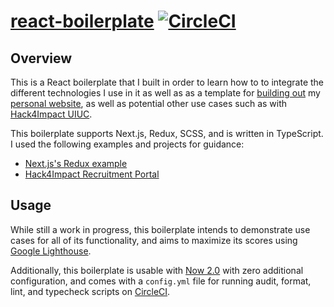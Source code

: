 # [react-boilerplate](https://react-boilerplate.arpanlaha.now.sh/) [![CircleCI](https://circleci.com/gh/arpanlaha/react-boilerplate.svg?style=svg)](https://circleci.com/gh/arpanlaha/react-boilerplate)

## Overview

This is a React boilerplate that I built in order to learn how to to integrate the different technologies I use in it as well as as a template for [building out](https://github.com/arpanlaha/arpanlaha.com) my [personal website](https://arpanlaha.com), as well as potential other use cases such as with [Hack4Impact UIUC](https://github.com/hack4impact-uiuc).

This boilerplate supports Next.js, Redux, SCSS, and is written in TypeScript. I used the following examples and projects for guidance:

- [Next.js's Redux example](https://github.com/zeit/next.js/tree/canary/examples/with-redux)
- [Hack4Impact Recruitment Portal](https://github.com/hack4impact-uiuc/h4i-recruitment)

## Usage

While still a work in progress, this boilerplate intends to demonstrate use cases for all of its functionality, and aims to maximize its scores using [Google Lighthouse](https://developers.google.com/web/tools/lighthouse/).

Additionally, this boilerplate is usable with [Now 2.0](https://zeit.co/now) with zero additional configuration, and comes with a `config.yml` file for running audit, format, lint, and typecheck scripts on [CircleCI](https://circleci.com/).
